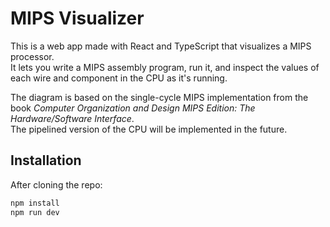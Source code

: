 # MIPS Visualizer

This is a web app made with React and TypeScript that visualizes a MIPS processor.  
It lets you write a MIPS assembly program, run it, and inspect the values of each wire and component in the CPU as it's running.

<!-- It also lets you add new components into the diagram to change how the CPU functions. -->

The diagram is based on the single-cycle MIPS implementation from the book _Computer Organization and Design MIPS Edition: The Hardware/Software Interface_.  
The pipelined version of the CPU will be implemented in the future.

## Installation

After cloning the repo:

```bash
npm install
npm run dev
```